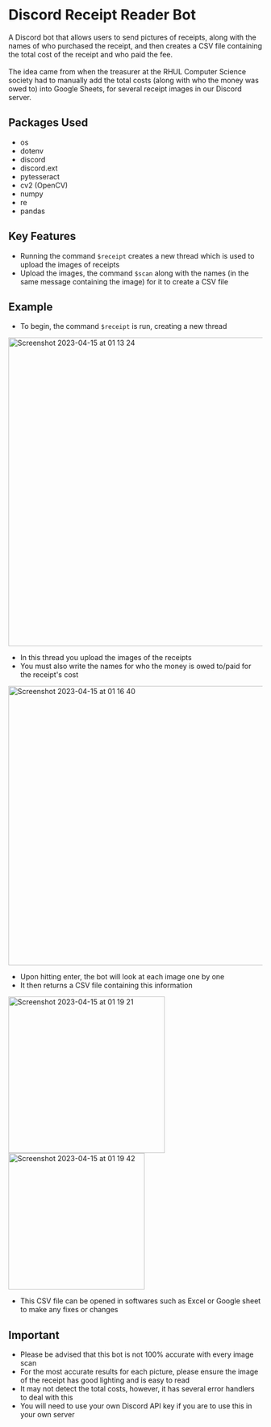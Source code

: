 # Discord Receipt Reader Bot
A Discord bot that allows users to send pictures of receipts, along with the names of who purchased the receipt, and then creates a CSV file containing the total cost of the receipt and who paid the fee. <br/> <br/>
The idea came from when the treasurer at the RHUL Computer Science society had to manually add the total costs (along with who the money was owed to) into Google Sheets, for several receipt images in our Discord server.

## Packages Used
- os
- dotenv
- discord
- discord.ext
- pytesseract
- cv2 (OpenCV)
- numpy
- re
- pandas

## Key Features
- Running the command `$receipt` creates a new thread which is used to upload the images of receipts
- Upload the images, the command `$scan` along with the names (in the same message containing the image) for it to create a CSV file

## Example
- To begin, the command `$receipt` is run, creating a new thread
<img width="611" alt="Screenshot 2023-04-15 at 01 13 24" src="https://user-images.githubusercontent.com/104798477/232173090-e094f0fd-ecd0-4dea-ad34-fca90b42fe74.png">

- In this thread you upload the images of the receipts
- You must also write the names for who the money is owed to/paid for the receipt's cost
<img width="553" alt="Screenshot 2023-04-15 at 01 16 40" src="https://user-images.githubusercontent.com/104798477/232173198-39ac1b43-a019-4d60-a511-a06268288325.png">

- Upon hitting enter, the bot will look at each image one by one
- It then returns a CSV file containing this information
<img width="310" alt="Screenshot 2023-04-15 at 01 19 21" src="https://user-images.githubusercontent.com/104798477/232173554-02aa6900-56c7-4ff4-9e17-520653752a4c.png">
<img width="270" alt="Screenshot 2023-04-15 at 01 19 42" src="https://user-images.githubusercontent.com/104798477/232173571-13227d0b-359c-43d2-a64e-0a52237ae350.png">

- This CSV file can be opened in softwares such as Excel or Google sheet to make any fixes or changes

## Important
- Please be advised that this bot is not 100% accurate with every image scan
- For the most accurate results for each picture, please ensure the image of the receipt has good lighting and is easy to read
- It may not detect the total costs, however, it has several error handlers to deal with this
- You will need to use your own Discord API key if you are to use this in your own server
